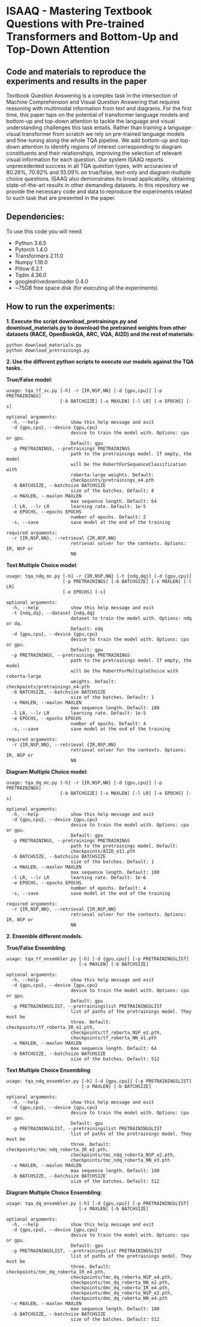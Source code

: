# ISAAQ - Mastering Textbook Questions with Pre-trained Transformers and Bottom-Up and Top-Down Attention

## Code and materials to reproduce the experiments and results in the paper

Textbook Question Answering is a complex task in the intersection of Machine Comprehension and Visual Question Answering that requires reasoning with multimodal information from text and diagrams. For the first time, this paper taps on the potential of transformer language models and bottom-up and top-down attention to tackle the language and visual understanding challenges this task entails. Rather than training a language-visual transformer from scratch we rely on pre-trained language models and fine-tuning along the whole TQA pipeline. We add bottom-up and top-down attention to identify regions of interest corresponding to diagram constituents and their relationships, improving the selection of relevant visual information for each question. Our system ISAAQ reports unprecedented success in all TQA question types, with accuracies of 80.26%, 70.92% and 55.09% on true/false, text-only and diagram multiple choice questions. ISAAQ also demonstrates its broad applicability, obtaining state-of-the-art results in other demanding datasets. In this repository we provide the necessary code and data to reproduce the experiments related to such task that are presented in the paper.


## Dependencies:
To use this code you will need:

* Python 3.6.5
* Pytorch 1.4.0
* Transformers 2.11.0
* Numpy 1.18.0
* Pillow 6.2.1
* Tqdm 4.36.0
* googledrivedownloader 0.4.0
* ~75GB free space disk (for executing all the experiments)

## How to run the experiments:

**1. Execute the script download_pretrainings.py and download_materials.py to download the pretrained weights from other datasets (RACE, OpenBookQA, ARC, VQA, AI2D) and the rest of materials:**

```
python download_materials.py
python download_pretrainings.py
```

**2. Use the different python scripts to execute our models against the TQA tasks.**

**True/False model**:

```
usage: tqa_tf_sc.py [-h] -r {IR,NSP,NN} [-d {gpu,cpu}] [-p PRETRAININGS]
                    [-b BATCHSIZE] [-x MAXLEN] [-l LR] [-e EPOCHS] [-s]

optional arguments:
  -h, --help            show this help message and exit
  -d {gpu,cpu}, --device {gpu,cpu}
                        device to train the model with. Options: cpu or gpu.
                        Default: gpu
  -p PRETRAININGS, --pretrainings PRETRAININGS
                        path to the pretrainings model. If empty, the model
                        will be the RobertForSequenceClassification with
                        roberta-large weights. Default:
                        checkpoints/pretrainings_e4.pth
  -b BATCHSIZE, --batchsize BATCHSIZE
                        size of the batches. Default: 8
  -x MAXLEN, --maxlen MAXLEN
                        max sequence length. Default: 64
  -l LR, --lr LR        learning rate. Default: 1e-5
  -e EPOCHS, --epochs EPOCHS
                        number of epochs. Default: 2
  -s, --save            save model at the end of the training

required arguments:
  -r {IR,NSP,NN}, --retrieval {IR,NSP,NN}
                        retrieval solver for the contexts. Options: IR, NSP or
                        NN

```

**Text Multiple Choice model**:

```
usage: tqa_ndq_mc.py [-h] -r {IR,NSP,NN} [-t {ndq,dq}] [-d {gpu,cpu}]
                     [-p PRETRAININGS] [-b BATCHSIZE] [-x MAXLEN] [-l LR]
                     [-e EPOCHS] [-s]

optional arguments:
  -h, --help            show this help message and exit
  -t {ndq,dq}, --dataset {ndq,dq}
                        dataset to train the model with. Options: ndq or dq.
                        Default: ndq
  -d {gpu,cpu}, --device {gpu,cpu}
                        device to train the model with. Options: cpu or gpu.
                        Default: gpu
  -p PRETRAININGS, --pretrainings PRETRAININGS
                        path to the pretrainings model. If empty, the model
                        will be the RobertForMultipleChoice with roberta-large
                        weights. Default: checkpoints/pretrainings_e4.pth
  -b BATCHSIZE, --batchsize BATCHSIZE
                        size of the batches. Default: 1
  -x MAXLEN, --maxlen MAXLEN
                        max sequence length. Default: 180
  -l LR, --lr LR        learning rate. Default: 1e-5
  -e EPOCHS, --epochs EPOCHS
                        number of epochs. Default: 4
  -s, --save            save model at the end of the training

required arguments:
  -r {IR,NSP,NN}, --retrieval {IR,NSP,NN}
                        retrieval solver for the contexts. Options: IR, NSP or
                        NN
```

**Diagram Multiple Choice model**:

```
usage: tqa_dq_mc.py [-h] -r {IR,NSP,NN} [-d {gpu,cpu}] [-p PRETRAININGS]
                    [-b BATCHSIZE] [-x MAXLEN] [-l LR] [-e EPOCHS] [-s]

optional arguments:
  -h, --help            show this help message and exit
  -d {gpu,cpu}, --device {gpu,cpu}
                        device to train the model with. Options: cpu or gpu.
                        Default: gpu
  -p PRETRAININGS, --pretrainings PRETRAININGS
                        path to the pretrainings model. Default:
                        checkpoints/AI2D_e11.pth
  -b BATCHSIZE, --batchsize BATCHSIZE
                        size of the batches. Default: 1
  -x MAXLEN, --maxlen MAXLEN
                        max sequence length. Default: 180
  -l LR, --lr LR        learning rate. Default: 1e-6
  -e EPOCHS, --epochs EPOCHS
                        number of epochs. Default: 4
  -s, --save            save model at the end of the training

required arguments:
  -r {IR,NSP,NN}, --retrieval {IR,NSP,NN}
                        retrieval solver for the contexts. Options: IR, NSP or
                        NN
```

**2. Ensemble different models.**

**True/False Ensembling**:

```
usage: tqa_tf_ensembler.py [-h] [-d {gpu,cpu}] [-p PRETRAININGSLIST]
                           [-x MAXLEN] [-b BATCHSIZE]

optional arguments:
  -h, --help            show this help message and exit
  -d {gpu,cpu}, --device {gpu,cpu}
                        device to train the model with. Options: cpu or gpu.
                        Default: gpu
  -p PRETRAININGSLIST, --pretrainingslist PRETRAININGSLIST
                        list of paths of the pretrainings model. They must be
                        three. Default: checkpoints/tf_roberta_IR_e1.pth,
                        checkpoints/tf_roberta_NSP_e2.pth,
                        checkpoints/tf_roberta_NN_e1.pth
  -x MAXLEN, --maxlen MAXLEN
                        max sequence length. Default: 64
  -b BATCHSIZE, --batchsize BATCHSIZE
                        size of the batches. Default: 512
```

**Text Multiple Choice Ensembling**:

```
usage: tqa_ndq_ensembler.py [-h] [-d {gpu,cpu}] [-p PRETRAININGSLIST]
                            [-x MAXLEN] [-b BATCHSIZE]

optional arguments:
  -h, --help            show this help message and exit
  -d {gpu,cpu}, --device {gpu,cpu}
                        device to train the model with. Options: cpu or gpu.
                        Default: gpu
  -p PRETRAININGSLIST, --pretrainingslist PRETRAININGSLIST
                        list of paths of the pretrainings model. They must be
                        three. Default: checkpoints/tmc_ndq_roberta_IR_e2.pth,
                        checkpoints/tmc_ndq_roberta_NSP_e2.pth,
                        checkpoints/tmc_ndq_roberta_NN_e3.pth
  -x MAXLEN, --maxlen MAXLEN
                        max sequence length. Default: 180
  -b BATCHSIZE, --batchsize BATCHSIZE
                        size of the batches. Default: 512
```

**Diagram Multiple Choice Ensembling**:

```
usage: tqa_dq_ensembler.py [-h] [-d {gpu,cpu}] [-p PRETRAININGSLIST]
                           [-x MAXLEN] [-b BATCHSIZE]

optional arguments:
  -h, --help            show this help message and exit
  -d {gpu,cpu}, --device {gpu,cpu}
                        device to train the model with. Options: cpu or gpu.
                        Default: gpu
  -p PRETRAININGSLIST, --pretrainingslist PRETRAININGSLIST
                        list of paths of the pretrainings model. They must be
                        three. Default: checkpoints/tmc_dq_roberta_IR_e4.pth,
                        checkpoints/tmc_dq_roberta_NSP_e4.pth,
                        checkpoints/tmc_dq_roberta_NN_e2.pth,
                        checkpoints/dmc_dq_roberta_IR_e4.pth,
                        checkpoints/dmc_dq_roberta_NSP_e2.pth,
                        checkpoints/dmc_dq_roberta_NN_e4.pth
  -x MAXLEN, --maxlen MAXLEN
                        max sequence length. Default: 180
  -b BATCHSIZE, --batchsize BATCHSIZE
                        size of the batches. Default: 512
```
